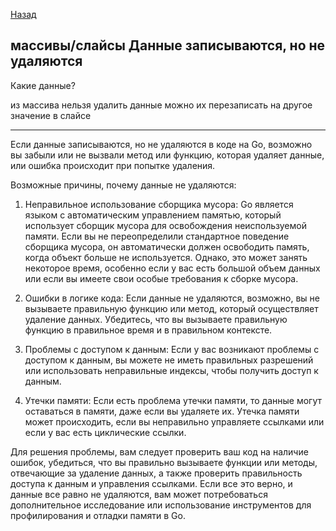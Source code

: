 [Назад](/L1/L1_.md) 


## массивы/слайсы Данные записываются, но не удаляются

Какие данные? 

из массива нельзя удалить данные можно их перезаписать на другое значение
в слайсе 

---------------------------------------------------

Если данные записываются, но не удаляются в коде на Go, возможно вы забыли или не вызвали метод или функцию, которая удаляет данные, или ошибка происходит при попытке удаления.

Возможные причины, почему данные не удаляются:

1. Неправильное использование сборщика мусора: Go является языком с автоматическим управлением памятью, который использует сборщик мусора для освобождения неиспользуемой памяти. Если вы не переопределили стандартное поведение сборщика мусора, он автоматически должен освободить память, когда объект больше не используется. Однако, это может занять некоторое время, особенно если у вас есть большой объем данных или если вы имеете свои особые требования к сборке мусора.

2. Ошибки в логике кода: Если данные не удаляются, возможно, вы не вызываете правильную функцию или метод, который осуществляет удаление данных. Убедитесь, что вы вызываете правильную функцию в правильное время и в правильном контексте.

3. Проблемы с доступом к данным: Если у вас возникают проблемы с доступом к данным, вы можете не иметь правильных разрешений или использовать неправильные индексы, чтобы получить доступ к данным.

4. Утечки памяти: Если есть проблема утечки памяти, то данные могут оставаться в памяти, даже если вы удаляете их. Утечка памяти может происходить, если вы неправильно управляете ссылками или если у вас есть циклические ссылки.

Для решения проблемы, вам следует проверить ваш код на наличие ошибок, убедиться, что вы правильно вызываете функции или методы, отвечающие за удаление данных, а также проверить правильность доступа к данным и управления ссылками. Если все это верно, и данные все равно не удаляются, вам может потребоваться дополнительное исследование или использование инструментов для профилирования и отладки памяти в Go.
